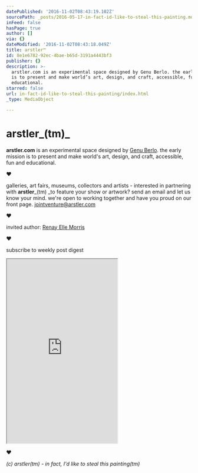 ```yaml
---
datePublished: '2016-11-02T08:43:19.102Z'
sourcePath: _posts/2016-05-17-in-fact-id-like-to-steal-this-painting.md
inFeed: false
hasPage: true
author: []
via: {}
dateModified: '2016-11-02T08:43:18.049Z'
title: arstler™
id: 8e1e6782-92ec-4bae-b65d-3191a4443bf3
publisher: {}
description: >-
  arstler.com is an experimental space designed by Genu Berlo. the early mission
  is to present and make world’s art, design, and craft, accessible, fun and
  educational.
starred: false
url: in-fact-id-like-to-steal-this-painting/index.html
_type: MediaObject

---
```

# arstler_(tm)_

**arstler.com** is an experimental space designed by [Genu Berlo][0]. the early mission is to present and make world's art, design, and craft, accessible, fun and educational.

**♥**

galleries, art fairs, museums, collectors and artists - interested in partnering with **arstler**_(tm) _to feature your show or artwork? send an email and let us know your mind. we're open to working together and have you proud on our front page. jointventure@arstler.com

**♥**

invited author: [Renay Elle Morris][1]

**♥**

subscribe to weekly post digest 

<iframe src="https://the-grid.github.io/ed-userhtml/?g=eJydVW1P40YQ_pz8iqnv1AA6xwHSoiY4VUpBVAonVVTqh6qK1t5xsrDe9e2uA-np_ntn13FCQNCKT1Hm9ZnZZx6ffxfH8AsuhIIbJuTFUpQV3IqFqiu40qaEOJ50z6VQ97A0WKRRkuRcxaJkC7T9klJyn9LPdZlgmSHPNcckl8xakcfHg_lZP7c2AoMyjaxbS7RLRBeBW1eYRg4fXeIDqEnwvrR3PpT5PJSe24Dra8by-4XRteKjD0VRjCGXyMxIYuHGUGjlRsfD6hGuUa7QiZx9mhrB5CfLlI0tGkEZ37qd5AimnMNa1wb0w9PxCz93g0av0BjB0QItKIRa4RB2g4A23uWWwm5SMqnz-363AwB_Is1NmylRcSj1SqhFExligJHVLREqCkLunRe3txB27XTwXF9OfwVdNJ2v_7iZQSEk9uEo6Z4noR3tjYsVCJ5Gz9bkVxomYbkTWvmXY8Y6iaZf2-NhXwrr4pIpesjwerbObG5Ehkmlrfu5TvnpyTDLzorT4nRwMsDh8Cc2ZJz9mH_PympMHTljZ8VJMcizCEp0S00gfG60gRMHOBx5vK0de0QRKFbi2xGBQWm0YlJw5pD4wswCXRrNM8nUPZXQrW_SpVXDa2uYU1ktpSdSs6pNZaE4UcOhjQ1-qYVBHk3ObcVUG8CsI67Y-2hyRLsmxwS2OdDmnCdUcrJXmKYqBEoee4r6V-icS5ah9LTyXowvb6a_zaLJpb8ez0GD1tIAbzenBw9lfD2hqtptLgV9lQhoGTX9a1fbtGirtWhhE9ysaQuk-64prj5Pby6jyZUgUsFn6gqvIPS3_AJgk91220HaVH0fpFmTPGPvQTR7BdFsH1HnCdGQuGMrrSzabWLQIg-u8xR7G7crS7qiTbyzh2tOIy5sJdl6pLRCIuSm53_UsnWeE4f-b7XmNxyNV3-DTEKFuiLxsktdS07H5bzSyEatSN-8VOFjhbmDhdZetkiuLMTAdQg2SPKGTTgpoqduI6MZOZtDtP5Lsr3UDUCSC-HVaQQss1rWDsfgdXwE8Q-DwaB6HEfASL3jpSCZIBFzpvaTvHzN5hGz-auqNX8qV45ldMz4mEbx8Y4J7Ya2KPffdK8rCVYpdiy6bfWrRWJ3hlfVcEuarHZOq_3-mwNI_Bp39-ATqw2GXvhK3rEVa6w9sCZPe0liT_usZP9oxR5s0HZOHzipGX_-xb6zCQFrhbR_Z3sEoSk2ebvV5KCoVfiwHHw8hK8PtE390C_87BZSUPgAU2PY-uBwDK3TV3rubDL-Gvyd9oIa9cZNWLAEueq1McdkCfKwjfEWD2wbckKG2V7IyTbk28Hd7zWa9eHheMUMfCzzO8LS2PpKX2hVSJG7A8-ww_F2DV1_I5f--73_XSE2_wsi8Rmz" height="500" style=""></iframe>

**♥**

_(c) arstler(tm) - in fact, I'd like to steal this painting(tm)_

[0]: http://berlo.net/genu-eugen-berlo
[1]: http://arstler.com/renay-elle-morris/